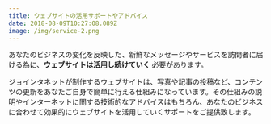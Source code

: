 ```yaml
---
title: ウェブサイトの活用サポートやアドバイス
date: 2018-08-09T10:27:08.089Z
image: /img/service-2.png
---
```


あなたのビジネスの変化を反映した、新鮮なメッセージやサービスを訪問者に届ける為に、**ウェブサイトは活用し続けていく** 必要があります。

ジョインタネットが制作するウェブサイトは、写真や記事の投稿など、コンテンツの更新をあなたご自身で簡単に行える仕組みになっています。その仕組みの説明やインターネットに関する技術的なアドバイスはもちろん、あなたのビジネスに合わせて効果的にウェブサイトを活用していくサポートをご提供致します。
